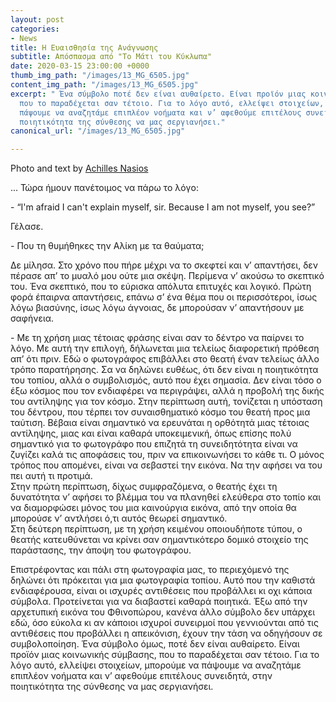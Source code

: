 ```yaml
---
layout: post
categories:
- News
title: Η Ευαισθησία της Ανάγνωσης
subtitle: Απόσπασμα από "Το Μάτι του Κύκλωπα"
date: 2020-03-15 23:00:00 +0000
thumb_img_path: "/images/13_MG_6505.jpg"
content_img_path: "/images/13_MG_6505.jpg"
excerpt: " Ένα σύμβολο ποτέ δεν είναι αυθαίρετο. Είναι προϊόν μιας κοινωνικής σύμβασης,
  που το παραδέχεται σαν τέτοιο. Για το λόγο αυτό, ελλείψει στοιχείων, μπορούμε να
  πάψουμε να αναζητάμε επιπλέον νοήματα και ν’ αφεθούμε επιτέλους συνειδητά, στην
  ποιητικότητα της σύνθεσης να μας σεργιανήσει."
canonical_url: "/images/13_MG_6505.jpg"

---
```

Photo and text by <a href="https://anikon.org/" target="blank">Achilles Nasios</a>

... Τώρα ήμουν πανέτοιμος να πάρω το λόγο:

\- “I'm afraid I can't explain myself, sir. Because I am not myself, you see?”

Γέλασε.

\- Που τη θυμήθηκες την Αλίκη με τα θαύματα;

Δε μίλησα. Στο χρόνο που πήρε μέχρι να το σκεφτεί και ν’ απαντήσει, δεν πέρασε απ’ το μυαλό μου ούτε μια σκέψη. Περίμενα ν’ ακούσω το σκεπτικό του. Ένα σκεπτικό, που το εύρισκα απόλυτα επιτυχές και λογικό. Πρώτη φορά έπαιρνα απαντήσεις, επάνω σ’ ένα θέμα που οι περισσότεροι, ίσως λόγω βιασύνης, ίσως λόγω άγνοιας, δε μπορούσαν ν’ απαντήσουν με σαφήνεια.

\- Με τη χρήση μιας τέτοιας φράσης είναι σαν το δέντρο να παίρνει το λόγο. Με αυτή την επιλογή, δήλωνεται μια τελείως διαφορετική πρόθεση απ’ ότι πριν. Εδώ ο φωτογράφος επιβάλλει στο θεατή έναν τελείως άλλο τρόπο παρατήρησης. Σα να δηλώνει ευθέως, ότι δεν είναι η ποιητικότητα του τοπίου, αλλά ο συμβολισμός, αυτό που έχει σημασία. Δεν είναι τόσο ο έξω κόσμος που τον ενδιαφέρει να περιγράψει, αλλά η προβολή της δικής του αντίληψης για τον κόσμο. Στην περίπτωση αυτή, τονίζεται η υπόσταση του δέντρου, που τέρπει τον συναισθηματικό κόσμο του θεατή προς μια ταύτιση. Βέβαια είναι σημαντικό να ερευνάται η ορθότητά μιας τέτοιας αντίληψης, μιας και είναι καθαρά υποκειμενική, όπως επίσης πολύ σημαντικό για το φωτογράφο που επιζητά τη συνειδητότητα είναι να ζυγίζει καλά τις αποφάσεις του, πριν να επικοινωνήσει το κάθε τι. Ο μόνος τρόπος που απομένει, είναι να σεβαστεί την εικόνα. Να την αφήσει να του πει αυτή τι προτιμά.   
Στην πρώτη περίπτωση, δίχως συμφραζόμενα, ο θεατής έχει τη δυνατότητα ν’ αφήσει το βλέμμα του να πλανηθεί ελεύθερα στο τοπίο και να διαμορφώσει μόνος του μια καινούργια εικόνα, από την οποία θα μπορούσε ν’ αντλήσει ό,τι αυτός θεωρεί σημαντικό.   
Στη δεύτερη περίπτωση, με τη χρήση κειμένου οποιουδήποτε τύπου, ο θεατής κατευθύνεται να κρίνει σαν σημαντικότερο δομικό στοιχείο της παράστασης, την άποψη του φωτογράφου.

Επιστρέφοντας και πάλι στη φωτογραφία μας, το περιεχόμενό της δηλώνει ότι πρόκειται για μια φωτογραφία τοπίου. Αυτό που την καθιστά ενδιαφέρουσα, είναι οι ισχυρές αντιθέσεις που προβάλλει κι οχι κάποια σύμβολα. Προτείνεται για να διαβαστεί καθαρά ποιητικά. Έξω από την αρχετυπική εικόνα του Φθινοπώρου, κανένα άλλο σύμβολο δεν υπάρχει εδώ, όσο εύκολα κι αν κάποιοι ισχυροί συνειρμοί που γεννιούνται από τις αντιθέσεις που προβάλλει η απεικόνιση, έχουν την τάση να οδηγήσουν σε συμβολοποίηση. Ένα σύμβολο όμως, ποτέ δεν είναι αυθαίρετο. Είναι προϊόν μιας κοινωνικής σύμβασης, που το παραδέχεται σαν τέτοιο. Για το λόγο αυτό, ελλείψει στοιχείων, μπορούμε να πάψουμε να αναζητάμε επιπλέον νοήματα και ν’ αφεθούμε επιτέλους συνειδητά, στην ποιητικότητα της σύνθεσης να μας σεργιανήσει.